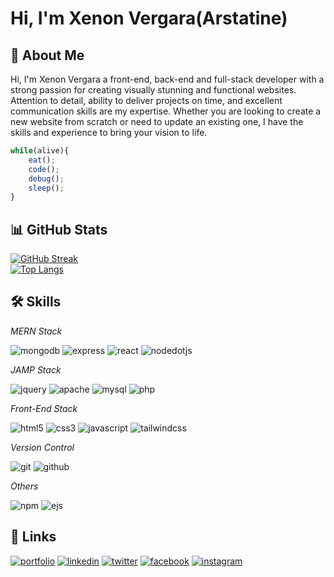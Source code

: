# Hi, I'm Xenon Vergara(Arstatine)

## 🚀 About Me
Hi, I'm Xenon Vergara a front-end, back-end and full-stack developer with a strong passion for creating visually stunning and functional websites. Attention to detail, ability to deliver projects on time, and excellent communication skills are my expertise. Whether you are looking to create a new website from scratch or need to update an existing one, I have the skills and experience to bring your vision to life.

```javascript
while(alive){
    eat();
    code();
    debug();
    sleep();
}
```

## 📊 GitHub Stats
[![GitHub Streak](http://github-readme-streak-stats.herokuapp.com?user=Arstatine&theme=dark&background=000000)](https://git.io/streak-stats)
<br>
[![Top Langs](https://github-readme-stats.vercel.app/api/top-langs/?username=Arstatine&layout=compact&theme=vision-friendly-dark)](https://github.com/anuraghazra/github-readme-stats)

## 🛠 Skills
<em>MERN Stack</em>
<br/>

![mongodb](https://img.shields.io/badge/mongodb-47A248?style=for-the-badge&logo=mongodb&logoColor=white)
![express](https://img.shields.io/badge/express-000000?style=for-the-badge&logo=express&logoColor=white)
![react](https://img.shields.io/badge/react-61DAFB?style=for-the-badge&logo=react&logoColor=black)
![nodedotjs](https://img.shields.io/badge/node-339933?style=for-the-badge&logo=nodedotjs&logoColor=white)

<em>JAMP Stack</em>
<br/>

![jquery](https://img.shields.io/badge/jquery-0769AD?style=for-the-badge&logo=jquery&logoColor=white)
![apache](https://img.shields.io/badge/apache-D22128?style=for-the-badge&logo=apache&logoColor=white)
![mysql](https://img.shields.io/badge/mysql-4479A1?style=for-the-badge&logo=mysql&logoColor=white)
![php](https://img.shields.io/badge/php-777BB4?style=for-the-badge&logo=php&logoColor=white)

<em>Front-End Stack</em>
<br/>

![html5](https://img.shields.io/badge/html5-E34F26?style=for-the-badge&logo=html5&logoColor=white)
![css3](https://img.shields.io/badge/css3-1572B6?style=for-the-badge&logo=css3&logoColor=white)
![javascript](https://img.shields.io/badge/javascript-F7DF1E?style=for-the-badge&logo=javascript&logoColor=black)
![tailwindcss](https://img.shields.io/badge/tailwindcss-06B6D4?style=for-the-badge&logo=tailwindcss&logoColor=white)

<em>Version Control</em>
<br/>

![git](https://img.shields.io/badge/git-F05032?style=for-the-badge&logo=git&logoColor=white)
![github](https://img.shields.io/badge/github-181717?style=for-the-badge&logo=github&logoColor=white)

<em>Others</em>
<br/>

![npm](https://img.shields.io/badge/npm-CB3837?style=for-the-badge&logo=npm&logoColor=white)
![ejs](https://img.shields.io/badge/ejs-B4CA65?style=for-the-badge&logo=ejs&logoColor=black)

## 🔗 Links
[![portfolio](https://img.shields.io/badge/my_portfolio-000?style=for-the-badge&logo=ko-fi&logoColor=white)](https://arstatine.github.io)
[![linkedin](https://img.shields.io/badge/linkedin-0A66C2?style=for-the-badge&logo=linkedin&logoColor=white)](https://www.linkedin.com/in/xenon-vergara-8b66391b9/)
[![twitter](https://img.shields.io/badge/twitter-1DA1F2?style=for-the-badge&logo=twitter&logoColor=white)](https://twitter.com/Arstatinee)
[![facebook](https://img.shields.io/badge/facebook-0866FF?style=for-the-badge&logo=facebook&logoColor=white)](https://www.facebook.com/xenon.vergara.2201)
[![instagram](https://img.shields.io/badge/instagram-E4405F?style=for-the-badge&logo=instagram&logoColor=white)](https://www.facebook.com/xenon.vergara.2201)
